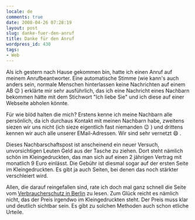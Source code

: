 ```yaml
---
locale: de
comments: true
date: 2008-04-26 07:28:19
layout: post
slug: danke-fuer-den-anruf
title: Danke für den Anruf
wordpress_id: 430
tags:
- Web
---
```


Als ich gestern nach Hause gekommen bin, hatte ich einen Anruf auf meinem
Anrufbeantworter. Eine automatische Stimme (wie kann's auch anders sein,
normale Menschen hinterlassen keine Nachrichten auf einem AB :wink: ) erklärte mir
sehr ausführlich, das ich eine Nachricht eines Nachbarn bekommen hätte mit dem
Stichwort "Ich liebe Sie" und ich diese auf einer Webseite abholen könnte.

Für wie blöd halten die mich? Erstens kenne ich meine Nachbarn alle persönlich,
da ich durchaus Kontakt mit meinen Nachbarn habe, zweitens siezen wir uns nicht
(ich sieze eigentlich fast niemanden :wink: ) und drittens kennen wir auch alle
unserer EMail-Adressen. Wir sind sehr vernetzt :smile: .

Dieses Nachbarschaftspost ist anscheinend ein neuer Versuch, unvorsichtigen
Leuten Geld aus der Tasche zu ziehen. Dort steht nämlich schön im
Kleingedruckten, das man sich auf einen 2 jährigen Vertrag mit monatlich 9 Euro
einlässt. Die Gebühr ist diesmal sogar auf der ersten Seite im Kleingedruckten.
Es gibt ja auch Seiten, bei denen das noch stärkter verschleiert wird.

Allen, die darauf reingefallen sind, rate ich doch mal ganz schnell die Seite
vom [Verbraucherschutz in Berlin](http://www.verbraucherzentrale-berlin.de/vz/html/modules/wfsection/article.php?articleid=128)
zu lesen. Zum Glück reicht es nämlich nicht, das der Preis irgendwo im
Kleingedruckten steht. Der Preis muss klar und deutlich sichtbar sein. Es gibt
zu solchen Methoden auch schon etliche Urteile.
